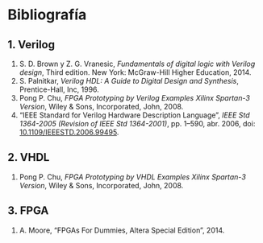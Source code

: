 # Bibliografía



## 1. Verilog

1. S. D. Brown y Z. G. Vranesic, *Fundamentals of digital logic with Verilog design*, Third edition. New York: McGraw-Hill Higher Education, 2014.
2. S. Palnitkar, *Verilog HDL: A Guide to Digital Design and Synthesis*, Prentice-Hall, Inc, 1996.
3. Pong P. Chu, *FPGA Prototyping by Verilog Examples Xilinx Spartan-3 Version*, Wiley & Sons, Incorporated, John, 2008.
4. “IEEE Standard for Verilog Hardware Description Language”, *IEEE Std 1364-2005 (Revision of IEEE Std 1364-2001)*, pp. 1–590, abr. 2006, doi: [10.1109/IEEESTD.2006.99495](https://doi.org/10.1109/IEEESTD.2006.99495).

## 2. VHDL

1. Pong P. Chu, *FPGA Prototyping by VHDL Examples Xilinx Spartan-3 Version*, Wiley & Sons, Incorporated, John, 2008.

## 3. FPGA

1. A. Moore, “FPGAs For Dummies, Altera Special Edition”, 2014.



